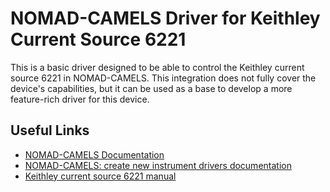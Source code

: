 # NOMAD-CAMELS Driver for Keithley Current Source 6221

This is a basic driver designed to be able to control the Keithley current
source 6221 in NOMAD-CAMELS. This integration does not fully cover the device's
capabilities, but it can be used as a base to develop a more feature-rich driver
for this device.

## Useful Links

- [NOMAD-CAMELS Documentation](https://fau-lap.github.io/NOMAD-CAMELS/index.html)
- [NOMAD-CAMELS: create new instrument drivers documentation](https://fau-lap.github.io/NOMAD-CAMELS/doc/programmers_guide/instrument_drivers.html)
- [Keithley current source 6221 manual](https://download.tek.com/manual/622x-901-01%20(C%20-%20Oct%202008)(Ref).pdf)
